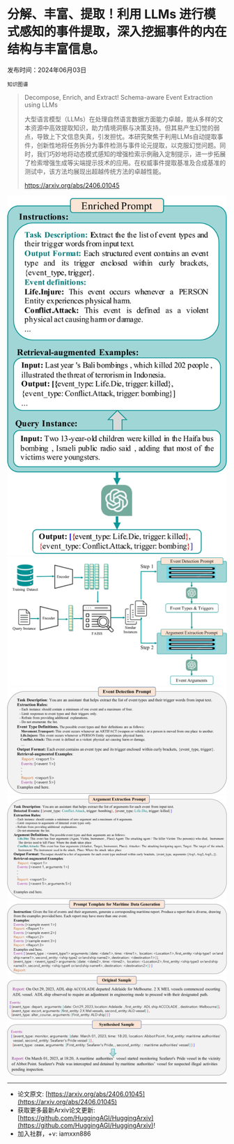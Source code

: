 # 分解、丰富、提取！利用 LLMs 进行模式感知的事件提取，深入挖掘事件的内在结构与丰富信息。
发布时间：2024年06月03日

`知识图谱`
> Decompose, Enrich, and Extract! Schema-aware Event Extraction using LLMs
>
> 大型语言模型（LLMs）在处理自然语言数据方面能力卓越，能从多样的文本资源中高效提取知识，助力情境洞察与决策支持。但其易产生幻觉的弱点，导致上下文信息失真，引发担忧。本研究聚焦于利用LLMs自动提取事件，创新性地将任务拆分为事件检测与事件论元提取，以克服幻觉问题。同时，我们巧妙地将动态模式感知的增强检索示例融入定制提示，进一步拓展了检索增强生成等尖端提示技术的应用。在权威事件提取基准及合成基准的测试中，该方法均展现出超越传统方法的卓越性能。
>
> https://arxiv.org/abs/2406.01045

![](https://raw.githubusercontent.com/HuggingAGI/HuggingArxiv/main/paper_images/2406.01045/x1.png)
![](https://raw.githubusercontent.com/HuggingAGI/HuggingArxiv/main/paper_images/2406.01045/x2.png)
![](https://raw.githubusercontent.com/HuggingAGI/HuggingArxiv/main/paper_images/2406.01045/x3.png)
![](https://raw.githubusercontent.com/HuggingAGI/HuggingArxiv/main/paper_images/2406.01045/x4.png)
![](https://raw.githubusercontent.com/HuggingAGI/HuggingArxiv/main/paper_images/2406.01045/x5.png)
![](https://raw.githubusercontent.com/HuggingAGI/HuggingArxiv/main/paper_images/2406.01045/x6.png)

<hr />

- 论文原文: [https://arxiv.org/abs/2406.01045](https://arxiv.org/abs/2406.01045)
- 获取更多最新Arxiv论文更新: [https://github.com/HuggingAGI/HuggingArxiv](https://github.com/HuggingAGI/HuggingArxiv)!
- 加入社群，+v: iamxxn886